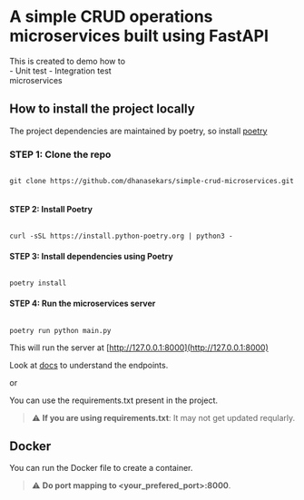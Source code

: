 # A simple CRUD operations microservices built using FastAPI

This is created to demo how to  
    - Unit test
    - Integration test  
microservices

## How to install the project locally

The project dependencies are maintained by poetry, so install [poetry](https://python-poetry.org/docs/)

### STEP 1: Clone the repo

```shell

git clone https://github.com/dhanasekars/simple-crud-microservices.git 


```

#### STEP 2: Install Poetry

```shell

curl -sSL https://install.python-poetry.org | python3 -

```

#### STEP 3: Install dependencies using Poetry

```shell

poetry install

```

#### STEP 4: Run the microservices server  

``` shell

poetry run python main.py

```

This will run the server at [http://127.0.0.1:8000](http://127.0.0.1:8000)

Look at  [docs](http://127.0.0.1:8000/docs) to understand the endpoints.

or  

You can use the requirements.txt present in the project.  

> :warning: **If you are using requirements.txt**: It may not get updated reqularly.  

## Docker  

You can run the Docker file to create a container.  
> :warning: **Do port mapping to <your_prefered_port>:8000**.  
